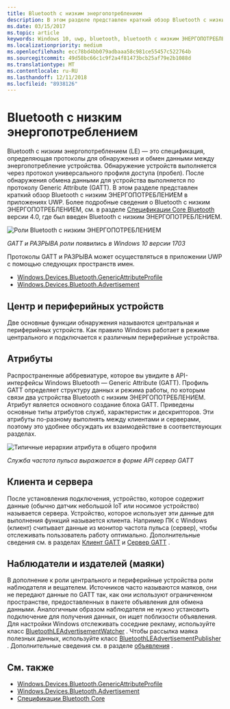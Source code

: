 ```yaml
---
title: Bluetooth с низким энергопотреблением
description: В этом разделе представлен краткий обзор Bluetooth с низким ЭНЕРГОПОТРЕБЛЕНИЕМ в приложениях UWP.
ms.date: 03/15/2017
ms.topic: article
keywords: Windows 10, uwp, bluetooth, bluetooth с низким ЭНЕРГОПОТРЕБЛЕНИЕМ, низком энергопотреблении, gatt, зазора, центральная, периферийного устройства, клиент, сервер, наблюдателя, "издатель"
ms.localizationpriority: medium
ms.openlocfilehash: ecc78bd4bb079adbaaa58c981ce55457c522764b
ms.sourcegitcommit: 49d58bc66c1c9f2a4f81473bcb25af79e2b1088d
ms.translationtype: MT
ms.contentlocale: ru-RU
ms.lasthandoff: 12/11/2018
ms.locfileid: "8938126"
---
```

# <a name="bluetooth-low-energy"></a>Bluetooth с низким энергопотреблением
Bluetooth с низким энергопотреблением (LE) — это спецификация, определяющая протоколы для обнаружения и обмен данными между энергопотребление устройства. Обнаружение устройств выполняется через протокол универсального профиля доступа (пробел). После обнаружения обмена данными для устройства выполняется по протоколу Generic Attribute (GATT). В этом разделе представлен краткий обзор Bluetooth с низким ЭНЕРГОПОТРЕБЛЕНИЕМ в приложениях UWP. Более подробные сведения о Bluetooth с низким ЭНЕРГОПОТРЕБЛЕНИЕМ, см. в разделе [Спецификации Core Bluetooth](https://www.bluetooth.com/specifications/bluetooth-core-specification) версии 4.0, где был введен Bluetooth с низким ЭНЕРГОПОТРЕБЛЕНИЕМ. 

![Роли Bluetooth с низким ЭНЕРГОПОТРЕБЛЕНИЕМ](images/gatt-roles.png)

*GATT и РАЗРЫВА роли появились в Windows 10 версии 1703*

Протоколы GATT и РАЗРЫВА может осуществляться в приложении UWP с помощью следующих пространств имен.
- [Windows.Devices.Bluetooth.GenericAttributeProfile](https://docs.microsoft.com/en-us/uwp/api/windows.devices.bluetooth.genericattributeprofile)
- [Windows.Devices.Bluetooth.Advertisement](https://docs.microsoft.com/en-us/uwp/api/windows.devices.bluetooth.genericattributeprofile)

## <a name="central-and-peripheral"></a>Центр и периферийных устройств
Две основные функции обнаружения называются центральная и периферийных устройств. Как правило Windows работает в режиме центрального и подключается к различным периферийные устройства. 

## <a name="attributes"></a>Атрибуты
Распространенные аббревиатуре, которое вы увидите в API-интерфейсы Windows Bluetooth — Generic Attribute (GATT). Профиль GATT определяет структуру данных и режима работы, по которым связи два устройства Bluetooth с низким ЭНЕРГОПОТРЕБЛЕНИЕМ. Атрибут является основного создание блока GATT. Приведены основные типы атрибутов служб, характеристик и дескрипторов. Эти атрибуты по-разному выполнять между клиентами и серверами, поэтому это удобнее обсуждать их взаимодействие в соответствующих разделах. 

![Типичные иерархии атрибута в общего профиля](images/gatt-service.png)

*Служба частота пульса выражается в форме API сервер GATT*

## <a name="client-and-server"></a>Клиента и сервера
После установления подключения, устройство, которое содержит данные (обычно датчик небольшой IoT или носимое устройство) называется сервера. Устройство, которое использует эти данные для выполнения функций называется клиента. Например ПК с Windows (клиент) считывает данные из монитор частота пульса (сервер), чтобы отслеживать пользователь работу оптимально. Дополнительные сведения см. в разделах [Клиент GATT](gatt-client.md) и [Сервер GATT](gatt-server.md) .

## <a name="watchers-and-publishers-beacons"></a>Наблюдатели и издателей (маяки)
В дополнение к роли центрального и периферийные устройства роли наблюдателя и вещателем. Источников часто называются маяков, они не передают данные по GATT так, как они используют ограниченном пространстве, предоставленных в пакете объявления для обмена данными. Аналогичным образом наблюдателя не нужно установить подключение для получения данных, он ищет поблизости объявления. Для настройки Windows отслеживать соседние рекламу, используйте класс [BluetoothLEAdvertisementWatcher](https://docs.microsoft.com/en-us/uwp/api/windows.devices.bluetooth.advertisement.bluetoothleadvertisementwatcher) . Чтобы рассылка маяка полезных данных, используйте класс [BluetoothLEAdvertisementPublisher](https://docs.microsoft.com/en-us/uwp/api/windows.devices.bluetooth.advertisement.bluetoothleadvertisementpublisher) . Дополнительные сведения см. в разделе [объявления](ble-beacon.md) .

## <a name="see-also"></a>См. также
- [Windows.Devices.Bluetooth.GenericAttributeProfile](https://docs.microsoft.com/en-us/uwp/api/windows.devices.bluetooth.genericattributeprofile)
- [Windows.Devices.Bluetooth.Advertisement](https://docs.microsoft.com/en-us/uwp/api/windows.devices.bluetooth.genericattributeprofile)
- [Спецификации Bluetooth Core](https://www.bluetooth.com/specifications/bluetooth-core-specification)